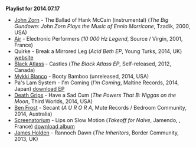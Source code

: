 **Playlist for 2014.07.17**

* [John Zorn](http://musicbrainz.org/artist/7ec4a553-73e5-4c0d-a071-a82b83a309e6) - The Ballad of Hank McCain (instrumental) (_The Big Gundown: John Zorn Plays the Music of Ennio Morricone_, Tzadik, 2000, USA)
* [Air](http://musicbrainz.org/artist/cb67438a-7f50-4f2b-a6f1-2bb2729fd538) - Electronic Performers (_10 000 Hz Legend_, Source / Virgin, 2001, France)
* Quirke - Break a Mirrored Leg (_Acid Beth EP_, Young Turks, 2014, UK) [website](http://qu-i-rke.com)
* [Black Atlass](http://musicbrainz.org/artist/17a3433f-b1e6-44db-90da-2a905830ff06) - Castles (_The Black Atlass EP_, Self-released, 2012, Canada)
* [Mykki Blanco](http://musicbrainz.org/artist/d4fa908d-9513-4d20-a04e-e605282e7a64) - Booty Bamboo (unreleased, 2014, USA)
* Pa's Lam System - I'm Coming (_I'm Coming_, Maltine Records, 2014, Japan) [download EP](http://maltinerecords.cs8.biz/133/)
* [Death Grips](http://musicbrainz.org/artist/f9133036-ab3d-4e97-bd11-7a2c98ad148a) - Have a Sad Cum (_The Powers That B: Niggas on the Moon_, Third Worlds, 2014, USA)
* [Ben Frost](http://musicbrainz.org/artist/74ce8ef4-7ad6-41ec-92a6-d6c50ecd1637) - Secant (_A U R O R A_, Mute Records / Bedroom Community, 2014, Australia)
* [Screenatorium](http://musicbrainz.org/artist/e2b55566-05df-4985-82dd-ad3631308c6f) - Lips on Slow Motion (_Takeoff for Naïve_, Jamendo, , France) [download album](http://www.jamendo.com/en/list/a64848/takeoff-for-naive)
* [James Holden](http://musicbrainz.org/artist/7a269795-f85a-4717-8576-3f51265776cc) - Rannoch Dawn (_The Inheritors_, Border Community, 2013, UK)
